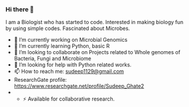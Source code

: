 ### Hi there 👋

I am a Biologist who has started to code. Interested in making biology fun by using simple codes. Fascinated about Microbes.

- 🔭 I’m currently working on Microbial Genomics
- 🌱 I’m currently learning Python, basic R
- 👯 I’m looking to collaborate on Projects related to Whole genomes of Bacteria, Fungi and Microbiome
- 🤔 I’m looking for help with Python related works.
- 📫 How to reach me: sudeep1129@gmail.com
- ResearchGate profile: https://www.researchgate.net/profile/Sudeep_Ghate2
- - ⚡ Available for collaborative research.


